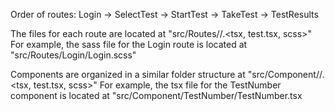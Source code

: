 Order of routes: Login -> SelectTest -> StartTest -> TakeTest -> TestResults

The files for each route are located at "src/Routes/<Name Of Route>/<Name Of Route>.<tsx, test.tsx, scss>"
For example, the sass file for the Login route is located at "src/Routes/Login/Login.scss"

Components are organized in a similar folder structure at "src/Component/<Component Name>/<Component Name>.<tsx, test.tsx, scss>"
For example, the tsx file for the TestNumber component is located at "src/Component/TestNumber/TestNumber.tsx

